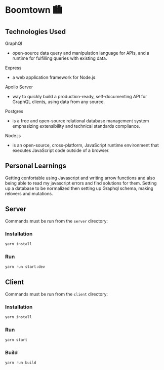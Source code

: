 # Boomtown 🏙

## Technologies Used

GraphQl 

- open-source data query and manipulation language for APIs, and a runtime for fulfilling queries with existing data.

Express 

- a web application framework for Node.js

Apollo Server 

- way to quickly build a production-ready, self-documenting API for GraphQL clients, using data from any source.

Postgres 

- is a free and open-source relational database management system emphasizing extensibility and technical standards compliance.

Node.js

- is an open-source, cross-platform, JavaScript runtime environment that executes JavaScript code outside of a browser.


## Personal Learnings

Getting confortable using Javascript and writing arrow functions and also being able to read my javascript errors and find solutions for them. Setting up a database to be normalized then setting up Graphql schema, making relovers and mutations. 

## Server

Commands must be run from the `server` directory:

### Installation

```bash
yarn install
```

### Run

```bash
yarn run start:dev
```

## Client

Commands must be run from the `client` directory:

### Installation

```bash
yarn install
```

### Run

```bash
yarn start
```

### Build

```bash
yarn run build
```

